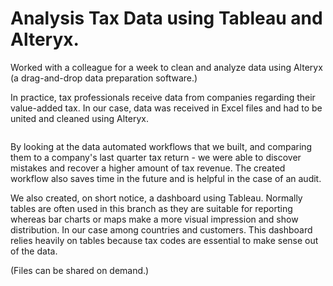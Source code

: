 # Analysis Tax Data using Tableau and Alteryx.

Worked with a colleague for a week to clean and analyze data using Alteryx (a drag-and-drop data preparation software.) 

In practice, tax professionals receive data from companies regarding their value-added tax.  In our case, data was received in Excel files and had to be united and cleaned using Alteryx. 

![<img width="942" alt="Worklflow Alteryx" src="https://github.com/user-attachments/assets/4513a4fc-4e49-4b92-92d6-1d86fe3f91b8">](https://github.com/)


By looking at the data automated workflows that we built, and comparing them to a company's last quarter tax return - we were able to discover mistakes and recover a higher amount of tax revenue. The created workflow also saves time in the future and is helpful in the case of an audit.



We also created, on short notice, a dashboard using Tableau. Normally tables are often used in this branch as they are suitable for reporting whereas bar charts or maps make a more visual impression and show distribution. In our case among countries and customers. This dashboard relies heavily on tables because tax codes are essential to make sense out of the data. 

(Files can be shared on demand.)

